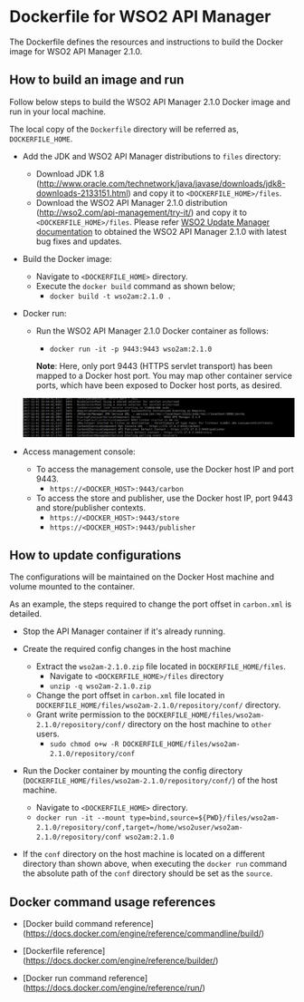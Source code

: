 # Dockerfile for WSO2 API Manager #

The Dockerfile defines the resources and instructions to build the Docker image for WSO2 API Manager 2.1.0.

## How to build an image and run

 Follow below steps to build the WSO2 API Manager 2.1.0 Docker image and run in your local machine.
 
 The local copy of the `Dockerfile` directory will be referred as, `DOCKERFILE_HOME`.
 
 * Add the JDK and WSO2 API Manager distributions to `files` directory:
     - Download JDK 1.8 (http://www.oracle.com/technetwork/java/javase/downloads/jdk8-downloads-2133151.html) and copy it to `<DOCKERFILE_HOME>/files`.
     - Download the WSO2 API Manager 2.1.0 distribution (http://wso2.com/api-management/try-it/) and copy it to `<DOCKERFILE_HOME>/files`.
     Please refer [WSO2 Update Manager documentation](https://docs.wso2.com/display/ADMIN44x/Updating+WSO2+Products) to obtained the WSO2 API Manager 2.1.0
   with latest bug fixes and updates.
 
 * Build the Docker image:
     - Navigate to `<DOCKERFILE_HOME>` directory.
     - Execute the `docker build` command as shown below;
         + `docker build -t wso2am:2.1.0 .`
 
 * Docker run:
     - Run the WSO2 API Manager 2.1.0 Docker container as follows:
         + `docker run -it -p 9443:9443 wso2am:2.1.0`
         
       **Note**: Here, only port 9443 (HTTPS servlet transport) has been mapped to a Docker host port.
       You may map other container service ports, which have been exposed to Docker host ports, as desired.
         
   ![Docker run output](quickstart/output.png)
 
 * Access management console:
     -  To access the management console, use the Docker host IP and port 9443.
         + `https://<DOCKER_HOST>:9443/carbon`
     -  To access the store and publisher, use the Docker host IP, port 9443 and store/publisher contexts.
         + `https://<DOCKER_HOST>:9443/store`
         + `https://<DOCKER_HOST>:9443/publisher`

## How to update configurations

The configurations will be maintained on the Docker Host machine and volume mounted to the container.

As an example, the steps required to change the port offset in `carbon.xml` is detailed.

* Stop the API Manager container if it's already running.

* Create the required config changes in the host machine
    - Extract the `wso2am-2.1.0.zip` file located in `DOCKERFILE_HOME/files`.
        + Navigate to `<DOCKERFILE_HOME>/files` directory
        + `unzip -q wso2am-2.1.0.zip`
    - Change the port offset in `carbon.xml` file located in `DOCKERFILE_HOME/files/wso2am-2.1.0/repository/conf/` directory.
    - Grant write permission to the `DOCKERFILE_HOME/files/wso2am-2.1.0/repository/conf/` directory on the host machine to `other` users.
        + `sudo chmod o+w -R DOCKERFILE_HOME/files/wso2am-2.1.0/repository/conf`

* Run the Docker container by mounting the config directory (`DOCKERFILE_HOME/files/wso2am-2.1.0/repository/conf/`) of the host machine.
    - Navigate to `<DOCKERFILE_HOME>` directory.
    - `docker run -it --mount type=bind,source=${PWD}/files/wso2am-2.1.0/repository/conf,target=/home/wso2user/wso2am-2.1.0/repository/conf wso2am:2.1.0`

* If the `conf` directory on the host machine is located on a different directory than shown above, when executing the `docker run`
command the absolute path of the `conf` directory should be set as the `source`.

## Docker command usage references

* [Docker build command reference] (https://docs.docker.com/engine/reference/commandline/build/)

* [Dockerfile reference] (https://docs.docker.com/engine/reference/builder/)

* [Docker run command reference] (https://docs.docker.com/engine/reference/run/)
